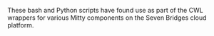 These bash and Python scripts have found use as part of the CWL wrappers for various Mitty components on the Seven Bridges cloud
platform.